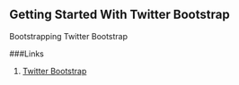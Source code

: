 Getting Started With Twitter Bootstrap
-------------------------------

Bootstrapping Twitter Bootstrap


###Links
1. [Twitter Bootstrap](http://twitter.github.io/bootstrap/)